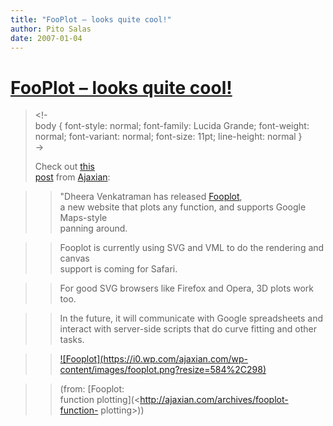 ```yaml
---
title: "FooPlot – looks quite cool!"
author: Pito Salas
date: 2007-01-04
---
```

# [FooPlot – looks quite cool!](None)



>
> <!-  
>  body { font-style: normal; font-family: Lucida Grande; font-weight: normal;
> font-variant: normal; font-size: 11pt; line-height: normal }  
>  ->
>
> Check out [this  
>  post](<http://ajaxian.com/archives/fooplot-function-plotting>) from
> [Ajaxian](<http://ajaxian.com>):
>

>> "Dheera Venkatraman has released [Fooplot](<http://fooplot.com/>),  
>  a new website that plots any function, and supports Google Maps-style  
>  panning around.
>>

>> Fooplot is currently using SVG and VML to do the rendering and canvas  
>  support is coming for Safari.
>>

>> For good SVG browsers like Firefox and Opera, 3D plots work too.

>>

>> In the future, it will communicate with Google spreadsheets and  
>  interact with server-side scripts that do curve fitting and other  
>  tasks.
>>

>> [![Fooplot](https://i0.wp.com/ajaxian.com/wp-
content/images/fooplot.png?resize=584%2C298)  
>  ](<http://fooplot.com/>)
>>

>> (from: [Fooplot:  
>  function plotting](<http://ajaxian.com/archives/fooplot-function-
> plotting>))


